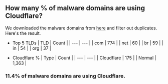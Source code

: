 ## How many % of malware domains are using Cloudflare?


We downloaded the malware domains from [here](https://urlhaus.abuse.ch) and filter out duplicates.
Here's the result.


[//]: # (start replacement)


- Top 5 TLDs
| TLD | Count |
| --- | --- |
| com | 774 |
| net | 60 |
| br | 59 |
| in | 54 |
| org | 37 |


- Cloudflare %
| Type | Count |
| --- | --- |
| Cloudflare | 175 |
| Normal | 1,363 |


### 11.4% of malware domains are using Cloudflare.